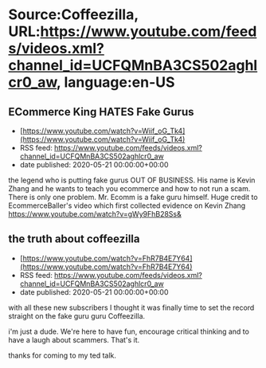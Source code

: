 # Source:Coffeezilla, URL:https://www.youtube.com/feeds/videos.xml?channel_id=UCFQMnBA3CS502aghlcr0_aw, language:en-US

## ECommerce King HATES Fake Gurus
 - [https://www.youtube.com/watch?v=Wiif_oG_Tk4](https://www.youtube.com/watch?v=Wiif_oG_Tk4)
 - RSS feed: https://www.youtube.com/feeds/videos.xml?channel_id=UCFQMnBA3CS502aghlcr0_aw
 - date published: 2020-05-21 00:00:00+00:00

the legend who is putting fake gurus OUT OF BUSINESS. His name is Kevin Zhang and he wants to teach you ecommerce and how to not run a scam. There is only one problem. 
Mr. Ecomm is a fake guru himself.
Huge credit to EcommerceBaller's video which first collected evidence on Kevin Zhang 
https://www.youtube.com/watch?v=gWy9FhB28Ss&

## the truth about coffeezilla
 - [https://www.youtube.com/watch?v=FhR7B4E7Y64](https://www.youtube.com/watch?v=FhR7B4E7Y64)
 - RSS feed: https://www.youtube.com/feeds/videos.xml?channel_id=UCFQMnBA3CS502aghlcr0_aw
 - date published: 2020-05-21 00:00:00+00:00

with all these new subscribers I thought it was finally time to set the record straight on the fake guru guru Coffeezilla. 

i'm just a dude. We're here to have fun, encourage critical thinking and to have a laugh about scammers. That's it.

thanks for coming to my ted talk.

